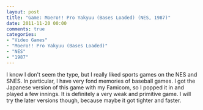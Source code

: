 ```yaml
---
layout: post
title: "Game: Moero!! Pro Yakyuu (Bases Loaded) (NES, 1987)"
date: 2011-11-20 00:00
comments: true
categories:
- "Video Games"
- "Moero!! Pro Yakyuu (Bases Loaded)"
- "NES"
- "1987"
---
```


I know I don't seem the type, but I really liked sports games on
the NES and SNES. In particular, I have very fond memories of
baseball games. I got the Japanese version of this game with my
Famicom, so I popped it in and played a few innings. It is
definitely a very weak and primitive game. I will try the later
versions though, because maybe it got tighter and faster.
